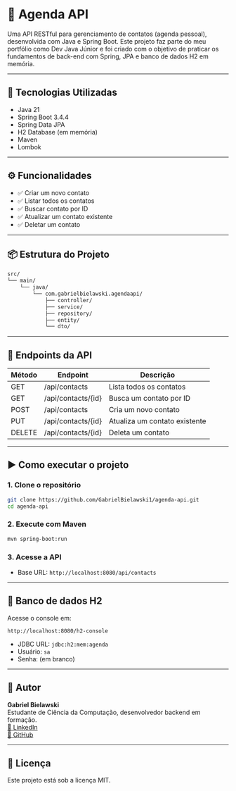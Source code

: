 # 📇 Agenda API

Uma API RESTful para gerenciamento de contatos (agenda pessoal), desenvolvida com Java e Spring Boot. Este projeto faz parte do meu portfólio como Dev Java Júnior e foi criado com o objetivo de praticar os fundamentos de back-end com Spring, JPA e banco de dados H2 em memória.

---

## 🚀 Tecnologias Utilizadas

- Java 21
- Spring Boot 3.4.4
- Spring Data JPA
- H2 Database (em memória)
- Maven
- Lombok

---

## ⚙️ Funcionalidades

- ✅ Criar um novo contato
- ✅ Listar todos os contatos
- ✅ Buscar contato por ID
- ✅ Atualizar um contato existente
- ✅ Deletar um contato

---

## 📦 Estrutura do Projeto

```bash
src/
└── main/
    └── java/
        └── com.gabrielbielawski.agendaapi/
            ├── controller/
            ├── service/
            ├── repository/
            ├── entity/
            └── dto/
```

---

## 📌 Endpoints da API

| Método | Endpoint                 | Descrição                      |
|--------|--------------------------|--------------------------------|
| GET    | /api/contacts            | Lista todos os contatos        |
| GET    | /api/contacts/{id}       | Busca um contato por ID        |
| POST   | /api/contacts            | Cria um novo contato           |
| PUT    | /api/contacts/{id}       | Atualiza um contato existente  |
| DELETE | /api/contacts/{id}       | Deleta um contato              |

---

## ▶️ Como executar o projeto

### 1. Clone o repositório
```bash
git clone https://github.com/GabrielBielawski1/agenda-api.git
cd agenda-api
```

### 2. Execute com Maven
```bash
mvn spring-boot:run
```

### 3. Acesse a API
- Base URL: `http://localhost:8080/api/contacts`

---

## 🧪 Banco de dados H2

Acesse o console em:

```
http://localhost:8080/h2-console
```

- JDBC URL: `jdbc:h2:mem:agenda`
- Usuário: `sa`
- Senha: (em branco)

---

## 👤 Autor

**Gabriel Bielawski**  
Estudante de Ciência da Computação, desenvolvedor backend em formação.  
[🔗 LinkedIn](https://www.linkedin.com/in/gabrielbielawski)  
[🐙 GitHub](https://github.com/GabrielBielawski1)

---

## 📝 Licença

Este projeto está sob a licença MIT.